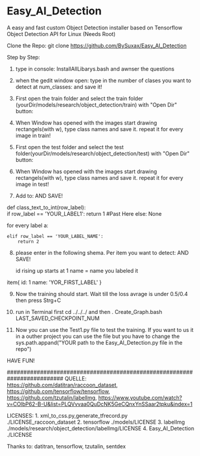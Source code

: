 # Easy_AI_Detection 
A easy and fast custom Object Detection installer based on Tensorflow Object Detection API for Linux  (Needs Root)

Clone the Repo:
git clone https://github.com/BySuxax/Easy_AI_Detection


Step by Step:

1. type in console: InstallAllLibarys.bash and awnser the questions


2. when the gedit window open: type in the number of clases you want to detect at num_classes: and save it!


3. First open the train folder and select the train folder (yourDir/models/research/object_detection/train) with "Open Dir" button: 


4. When Window has opened with the images start drawing rectangels(with w), type class names and save it. repeat it for every image in train! 


5. First open the test folder and select the test folder(yourDir/models/research/object_detection/test) with "Open Dir" button: 


6. When Window has opened with the images start drawing rectangels(with w), type class names and save it. repeat it for every image in test! 


7. Add to:         AND SAVE!

def class_text_to_int(row_label):  
    if row_label == 'YOUR_LABEL1':
        return 1 
        #Past Here
    else:
        None    

for every label a:

    elif row_label == 'YOUR_LABEL_NAME':
        return 2  


8.  please enter in the following shema. Per item you want to detect: AND SAVE!

    id rising up starts at 1
    name = name you labeled it

item{
  id: 1
  name: 'YOR_FIRST_LABEL'
}



9. Now the training should start. Wait till the loss avrage is under 0.5/0.4 then press Strg+C


10. run in Terminal first cd ../../../ and then . Create_Graph.bash LAST_SAVED_CHECKPOINT_NUM


11. Now you can use the Test1.py file to test the training. If you want to us it in a outher project you can use the file but you have to change the sys.path.appand("YOUR path to the Easy_AI_Detection.py file in the repo") 

HAVE FUN!
     


#########################################################################
QUELLE: https://github.com/datitran/raccoon_dataset, https://github.com/tensorflow/tensorflow, https://github.com/tzutalin/labelImg, 
        https://www.youtube.com/watch?v=COlbP62-B-U&list=PLQVvvaa0QuDcNK5GeCQnxYnSSaar2tpku&index=1 

LICENSES: 1. xml_to_css.py,generate_tfrecord.py ./LICENSE_raccoon_dataset 2. tensorflow ./models/LICENSE 3. labelImg ./models/research/object_detection/labelImg/LICENSE
          4. Easy_AI_Detection ./LICENSE

Thanks to: datitran, tensorflow, tzutalin, sentdex
